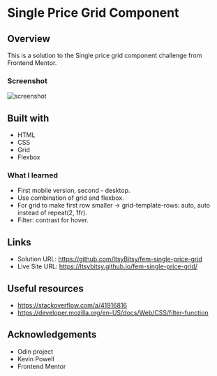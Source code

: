 # Single Price Grid Component

 
## Overview

This is a solution to the Single price grid component challenge from Frontend Mentor.

### Screenshot

![screenshot](https://github.com/ltsyBitsy/fem-single-price-grid/blob/main/images/screenshot.jpg)

## Built with

  * HTML
  * CSS
  * Grid
  * Flexbox

### What I learned

* First mobile version, second - desktop.
* Use combination of grid and flexbox.
* For grid to make first row smaller -> grid-template-rows: auto, auto instead of repeat(2, 1fr).
* Filter: contrast for hover.

## Links

* Solution URL: https://github.com/ltsyBitsy/fem-single-price-grid
* Live Site URL: https://ltsybitsy.github.io/fem-single-price-grid/

## Useful resources

* https://stackoverflow.com/a/41916816
* https://developer.mozilla.org/en-US/docs/Web/CSS/filter-function

## Acknowledgements

* Odin project
* Kevin Powell
* Frontend Mentor